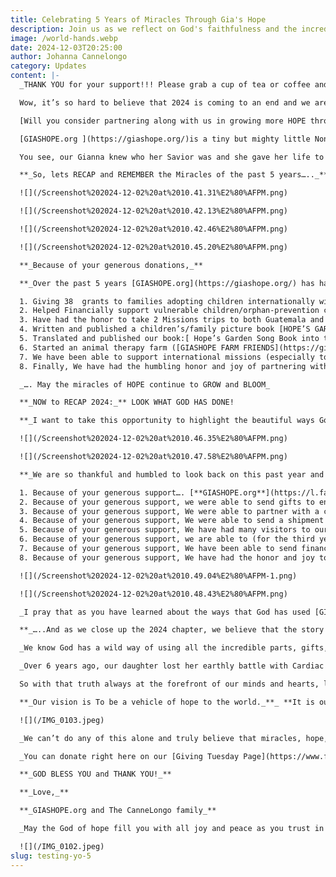 ```yaml
---
title: Celebrating 5 Years of Miracles Through Gia's Hope
description: Join us as we reflect on God's faithfulness and the incredible impact your support has made over the past five years. From adoption grants and international missions to offering hope through books and animal therapy, Gia's Hope continues to bloom with love and light.
image: /world-hands.webp
date: 2024-12-03T20:25:00
author: Johanna Cannelongo
category: Updates
content: |-
  _THANK YOU for your support!!! Please grab a cup of tea or coffee and cozy up with a blanket and read on… if you have been a prayer or financial partner of our ministry then you are in for a treat as we share the testimony of God’s goodness! PLEASE Read all the way to the end to hear about all the beautiful miracles!_

  Wow, it’s so hard to believe that 2024 is coming to an end and we are about to embark on a new year of new hopes, dreams and goals for[ GIASHOPE.org](https://giashope.org/). But as I reflect on the NEW, I have to take a pause to remember all the miracles of the past 5 years, and to thank YOU who have helped us grow HOPE.

  [Will you consider partnering along with us in growing more HOPE through our GIVING TUESDAY CAMPAIGN?](https://www.facebook.com/donate/1952091245272128/10161423563943096/)

  [GIASHOPE.org ](https://giashope.org/)is a tiny but mighty little Non-profit that was started 5 years ago from the seed of the legacy of our daughter’s beautiful life. Our Gianna Lilyfaith, who was adopted from China at age 2 with a ½ heart,  moved to heaven 6 years ago at age 6.  Her life, though too short on earth, was a life that fully  displayed God’s miracles, glory and beauty. Her life taught and continues to teach us that HOPE is worth the fight, and LOVE is worth the risk to lay your life down for another. Our Gianna Lilyfaith’s life of hope, bravery, love and light continues to bloom more miracles of hope and love around the world. It’s an honor to get to be a vehicle of God’s goodness to a world that needs more hope.  **_God has taken the most broken and painful part of our story and has transformed it into a beautiful mission of purpose and beauty like only HE can._** Jesus is our redeemer and because of HIS life, death on a cross and resurrection, we are no longer slaves to despair…**_but we have THIS LIVING HOPE_** (1 Peter 1:3) and this HOPE has been what has been the driving force behind GIASHOPE.org. 

  You see, our Gianna knew who her Savior was and she gave her life to Him, and so her HOPE was not lost because she lost an earthly battle. Our Gianna is alive forever because Jesus lives! The JOY of this hope and this truth of eternal Joy propels us forward to share HOPE with the most vulnerable, lost, broken and hurting.  What started as an initiative and goal to give grants to families adopting children with special needs has blossomed into a garden of love that has burst forth a harvest of love to the world in various missions. And none of these miracles could be possible without the LOVE of our community (YOU ALL) and your partnership in this dream.  Your gifts have been multiplied into 5 years of beautiful miracles! This is the gift of the church, the village, the community coming together in LOVE to plant seeds of hope! And, we are beyond grateful and humbled for your help and we are blessed to witness God  move in such amazing ways through your love!

  **_So, lets RECAP and REMEMBER the Miracles of the past 5 years….._**

  ![](/Screenshot%202024-12-02%20at%2010.41.31%E2%80%AFPM.png)

  ![](/Screenshot%202024-12-02%20at%2010.42.13%E2%80%AFPM.png)

  ![](/Screenshot%202024-12-02%20at%2010.42.46%E2%80%AFPM.png)

  ![](/Screenshot%202024-12-02%20at%2010.45.20%E2%80%AFPM.png)

  **_Because of your generous donations,_**

  **_Over the past 5 years [GIASHOPE.org](https://giashope.org/) has had the humbling honor of_:**

  1. Giving 38  grants to families adopting children internationally with special needs from all over the world. These grants ranged from ($500-$1000)
  2. Helped Financially support vulnerable children/orphan-prevention care ministries through partnership ( some of them have been: [Lilys Foundation](https://lilysfoundation.org/) [HopeStation](https://hope-station.org/), [Unity4Oprhans](https://unity4orphans.com/), OpenHearts Nicaragua, [Tesoros De Dios](https://tesorosdedios.org/es/inicio/), and [Open Hearts for Orphans](https://openheartsfororphans.org/), [Ting Ministries](https://tingministries.com/), [Impacting 1 Life at a Time](https://impact1life.org/guatemala) [Love without Boundaries](https://www.lwbkids.org/) etc) to help preserve vulnerable families and children through medical care, education, and other basic needs.
  3. Have had the honor to take 2 Missions trips to both Guatemala and Nicaragua to serve and bring love and light to the most marginalized, poor and vulnerable.
  4. Written and published a children’s/family picture book [HOPE’S GARDEN SONG (You can find my book on Amazon)](https://a.co/d/d4q6IOF) to help families who are grieving or suffering loss. All sale proceeds are donated back to the GIA’S Hope Foundation. In addition, these books have been sent from us all over the world to families and communities who need a hug of hope.
  5. Translated and published our book:[ Hope’s Garden Song Book into the UKrainian language](https://a.co/d/8BqDcLD) and sent the translated books to families suffering in Ukraine from the devastations of war
  6. Started an animal therapy farm ([GIASHOPE FARM FRIENDS](https://giashope.org/farm-friends)) to minister to those in our local community who need an extra dose of joy, comfort and love from God’s creation at [GIA’S Hope farm friends.](https://giashope.org/farm-friends)
  7. We have been able to support international missions (especially to the unreached, 10/40 window) through sending financial donations to missionaries or by going ourselves. Three of our oldest children are full-time missionaries and continue to provide us with new opportunities to help a broken and lost world. 
  8. Finally, We have had the humbling honor and joy of partnering with [Ting Ministries](https://tingministries.com/) to providing the funds to free three families from the devastations and bondage of modern day slavery in an area in the Middle East. We hope to continue in this mission that is very close to our hearts! (we share more about this mission below)

  _…. May the miracles of HOPE continue to GROW and BLOOM_

  **_NOW to RECAP 2024:_** LOOK WHAT GOD HAS DONE!

  **_I want to take this opportunity to highlight the beautiful ways God has used your donations this past year to bring hope to others around the world and into our local community! Thank you for the ways you have all supported, encouraged, donated and prayed that [GIASHOPE.org](http://giashope.org/?fbclid=IwAR0_Qa-1ji1yDi39EJFBCT2M4WlMVTDlkf2BROTNf1gZYWgpeeWvwJgZJk8) would be a light in the darkness!_**

  ![](/Screenshot%202024-12-02%20at%2010.46.35%E2%80%AFPM.png)

  ![](/Screenshot%202024-12-02%20at%2010.47.58%E2%80%AFPM.png)

  **_We are so thankful and humbled to look back on this past year and witness how the Lord has used GIASHOPE.org to share HIS love and HOPE with the world. We are only the Vehicle…. this is God’s mission, and we are praying to be good stewards of His heart and His resources!_**

  1. Because of your generous support…. [**GIASHOPE.org**](https://l.facebook.com/l.php?u=http%3A%2F%2FGIASHOPE.org%2F%3Ffbclid%3DIwAR2qEJLn__lxZ8Y1H9FedATXKeHhMs8ulvy_sgpWuzpHPOJrEOEFZk0Vk1I&h=AT2ma4UqNaP5TxP4PCgbkzvJmDmZvCm_hQkgbPpbu1j-oyp1Rh8O-83wMb4mJoITa-keDHPnXB1XOWndhTt3f5-sXbp8pztW-Xcy8npc78JMVk2eNVsyeS7APlecDhY2cyofed8&__tn__=-UK-R&c[0]=AT2fuRh6U78HgI8bG0vVrkuCoG1bqS0Cmc3tfOhTOKPv3Kxdw_1oTYvgOgAJbyM6ueALOK4SlUXxFfOPnGRvnnkTZBH-aEaFdsLw9hKbwNQo324tn6Xd8Td5Z4Lo8T_wHkQJFFBxrkqi6uAyeEBWyp33kWMrZOEM2jUuN6ie02lnYlDipyShWajPK77GsDza4XAUbP-i39Q2) was able to give 4 adoption grants on our Gianna’s Birthday month of January 2024. Your donations help us to help families bring home their child so they can be an orphan no more!
  2. Because of your generous support, we were able to send gifts to encourage families who have gone through deep tragedy, loss and grief. Our hope is for these precious families to feel seen and loved and held in their own storm and season of dark valleys. Your donations help bring LIGHT to the darkness!
  3. Because of your generous support, We were able to partner with a church to send a box of our “Hope’s Garden Song” books to families devastated by the historic hurricane in North Carolina
  4. Because of your generous support, We were able to send a shipment of our Ukrainian Translated books (with a traveling family) to a Ukrainian orphanage that is seeking refuge in Italy. This was such a JOY of our hearts to see the nannies, orphanage workers and children receive our books!
  5. Because of your generous support, We have had many visitors to our little farm so families and children can benefit from the nurture, joy and love of God’s creation! We’ve been able to also host classes and storytimes at [GIASHOPE FARM FRIENDS](https://giashope.org/farm-friends) with our interactive fuzzy critters to bring joy to children who most need it. We have also had the honor to travel to homes to bring the animal joy to little tender hearts who most needed the comfort of fuzzy bunnies
  6. Because of your generous support, we are able to (for the third year in a row) to sponsor a little girl named, FuYin through [**Hope Station**](https://www.facebook.com/hopestationchina?__cft__[0]=AZXsSn6fuADJ7EZnp4uOLuwbN2J0006hMF-7ROcU0vG2tVEWWqKMLEt53cROURRE76T7-G6B-9QGnqvWgJvFXC2_7wKMYjIC2EaQKBsxdr7diMiAP7q0SP1s8Ue_6t8Tyt4a23PxeM2df9qK4Gp2isY43mjwfYF5sDg7Gli7lB1XEMB1g9g018wPNjAaRI2Pyqk&__tn__=-]K-R).  Hope Station is a vital ministry that strengthens families of children with special needs in China through therapy, education, medical care/equipment and counseling. This beautiful ministry is integral in preventing children from becoming orphans. Your donations help preserve families! This is our passion! It is our hope to be able to sponsor Fu Yin AND another child next year too! Your donations help preserve families so they can stay together!
  7. Because of your generous support, We have been able to send financial support to missionaries all over the world who are taking the hope of the gospel to the most unreached. In fact, our three oldest children have served this year in India and various parts of the Middle East working with the refugees and most vulnerable to share the Hope of Jesus. 
  8. Because of your generous support, We have had the honor and joy to partner with [Ting Ministries](https://tingministries.com/) to free two families from the devastations of modern day slavery in Pakistan. For those who were not aware, there are millions of precious people and families trapped in modern day slavery on Brick Kilns in Pakistan. Entire families in Pakistan work dangerous jobs at these brick kilns to pay off snowballing debts to kiln owners. Workers don’t have bank accounts and make so little that they have to keep borrowing just to get by. Thanks to your Donations, there is freedom from the perils of Brick Kiln Enslavement for two precious families (5 vulnerable young children in all). GIASHOPE.org was able to pay the ransom/debt to purchase this glorious gift of freedom so they can all be safe.  Now, these two families ( 5 children in all) will be able to dream and hope for a brighter future and have now been given a safe place to lay their heads at night, an opportunity for schooling, jobs and discipleship within a local Christian church. **_All PRAISE and Glory to God!_** It is our hope to continue to help free families! Please learn more about his horrible injustice at [this link](https://www.youtube.com/watch?v=oAOypGQdzGU&t=215s). These are the families that are now experiencing their freedoms. Hallelujah! Glory to God!

  ![](/Screenshot%202024-12-02%20at%2010.49.04%E2%80%AFPM-1.png)

  ![](/Screenshot%202024-12-02%20at%2010.48.43%E2%80%AFPM.png)

  _I pray that as you have learned about the ways that God has used [GIASHOPE.org](https://giashope.org/) to bring Hope, light and love that you would consider partnering with us as we answer His calling for His vision of 2025. We can’t do this alone, nor would we want to. We are not meant to do it alone. We need you and your gifts! The Bible says in 1 Corinthians chapter 12 that There is one body, but it has many parts.****_ 

  **_…..And as we close up the 2024 chapter, we believe that the story continues to be written! God is continuing to bloom and grow GIASHOPE.org and we get to watch the miracles unfold_** and all **BECAUSE OF YOUR GENEROUS SUPPORT!!!!**

  _We know God has a wild way of using all the incredible parts, gifts, passions and resources of HIS church to plant seeds and grow a garden of LIFE, love and HOPE that reflects HIS beauty!_

  _Over 6 years ago, our daughter lost her earthly battle with Cardiac Heart Disease and she went Home to Jesus. Our deepest agony and greatest pain was her most beautiful Joy and blessed Gift. She got to run to the arms of Jesus and be completely restored, because He is the GOD of all HOPE and LIFE everlasting. Death does not get the final say when Jesus is your Savior. That Hope saves us from Despair._

  So with that truth always at the forefront of our minds and hearts, let us share that **_Our Vision for 2025 is simple: To do more of the same._** To Hope MORE, to Love MORE, to give MORE and to share MORE of HIS light in any way or opportunity that He invites us. We are following the Spirit’s lead as this is God’s ministry and this is His heart. His heart is our mission.

  **_Our vision is To be a vehicle of hope to the world._**_ **It is our desire to share this redeeming HOPE with the world through our Foundation…because Jesus came to give LIFE and LIFE in abundance! Let us rejoice that His stories never end in ashes!!**_

  ![](/IMG_0103.jpeg)

  _We can’t do any of this alone and truly believe that miracles, hope, and change happens when the whole community gathers together to lock arms around those who are most vulnerable, hurt, weak or needy! It is our mission to be a vehicle of God’s love to the world, in honor of our daughter [Gianna Lilyfaith](https://wildflowerhope.com/giannas-miracle-her-story-goes-on/)._

  _You can donate right here on our [Giving Tuesday Page](https://www.facebook.com/donate/1952091245272128/10161423563943096/) or at our [donation link](https://www.paypal.com/donate?hosted_button_id=YSWB8EJUJVX7N)

  **_GOD BLESS YOU and THANK YOU!_**

  **_Love,_**

  **_GIASHOPE.org and The CanneLongo family_**

  _May the God of hope fill you with all joy and peace as you trust in him, so that you may overflow with hope by the power of the Holy Spirit._ (Romans 15:13)

  ![](/IMG_0102.jpeg)
slug: testing-yo-5
---
```


